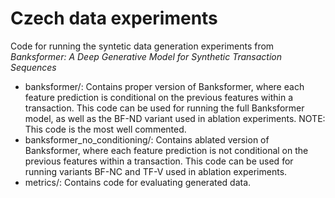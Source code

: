 # Czech data experiments

Code for running the syntetic data generation experiments from *Banksformer: A Deep Generative Model for Synthetic Transaction Sequences* 

- banksformer/: Contains proper version of Banksformer, where each feature prediction is conditional on the previous features within a transaction. This code can be used for running the full Banksformer model, as well as the BF-ND variant used in ablation experiments. NOTE: This code is the most well commented.
- banksformer_no_conditioning/: Contains ablated version of Banksformer, where each feature prediction is not conditional on the previous features within a transaction. This code can be used for running variants BF-NC and TF-V used in ablation experiments.
- metrics/: Contains code for evaluating generated data. 

